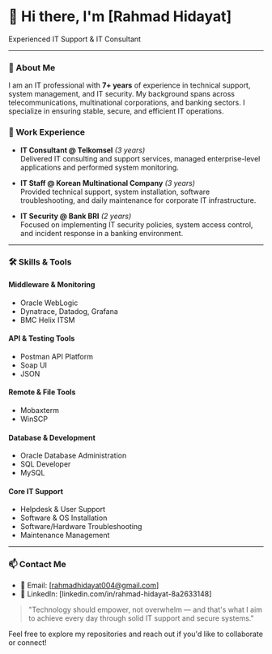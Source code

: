 # 👋 Hi there, I'm [Rahmad Hidayat]  
Experienced IT Support & IT Consultant

---

### 💼 About Me
I am an IT professional with **7+ years** of experience in technical support, system management, and IT security. My background spans across telecommunications, multinational corporations, and banking sectors. I specialize in ensuring stable, secure, and efficient IT operations.

### 🏢 Work Experience
- **IT Consultant @ Telkomsel** *(3 years)*  
  Delivered IT consulting and support services, managed enterprise-level applications and performed system monitoring.

- **IT Staff @ Korean Multinational Company** *(3 years)*  
  Provided technical support, system installation, software troubleshooting, and daily maintenance for corporate IT infrastructure.

- **IT Security @ Bank BRI** *(2 years)*  
  Focused on implementing IT security policies, system access control, and incident response in a banking environment.

---

### 🛠️ Skills & Tools

#### Middleware & Monitoring
- Oracle WebLogic  
- Dynatrace, Datadog, Grafana  
- BMC Helix ITSM  

#### API & Testing Tools
- Postman API Platform  
- Soap UI  
- JSON  

#### Remote & File Tools
- Mobaxterm  
- WinSCP  

#### Database & Development
- Oracle Database Administration  
- SQL Developer  
- MySQL  

#### Core IT Support
- Helpdesk & User Support  
- Software & OS Installation  
- Software/Hardware Troubleshooting  
- Maintenance Management  

---

### 📫 Contact Me
- 📧 Email: [rahmadhidayat004@gmail.com]  
- 💼 LinkedIn: [linkedin.com/in/rahmad-hidayat-8a2633148]  


> "Technology should empower, not overwhelm — and that's what I aim to achieve every day through solid IT support and secure systems."

Feel free to explore my repositories and reach out if you'd like to collaborate or connect!
